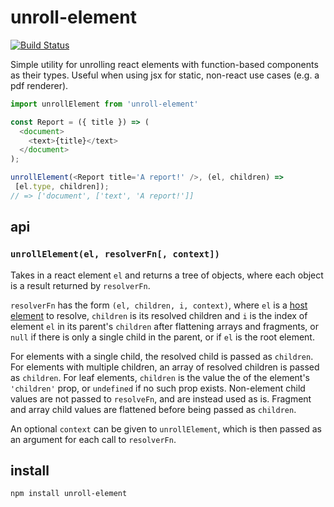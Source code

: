 # unroll-element

[![Build Status](https://travis-ci.org/justinvdm/unroll-element.svg?branch=master)](https://travis-ci.org/justinvdm/unroll-element)

Simple utility for unrolling react elements with function-based components as their types. Useful when using jsx for static, non-react use cases (e.g. a pdf renderer).

```js
import unrollElement from 'unroll-element'

const Report = ({ title }) => (
  <document>
    <text>{title}</text>
  </document>
);

unrollElement(<Report title='A report!' />, (el, children) =>
 [el.type, children]);
// => ['document', ['text', 'A report!']]
```

## api

### `unrollElement(el, resolverFn[, context])`
Takes in a react element `el` and returns a tree of objects, where each object is a result returned by `resolverFn`.

`resolverFn` has the form `(el, children, i, context)`, where `el` is a [host element](https://reactjs.org/docs/implementation-notes.html#mounting-host-elements) to resolve, `children` is its resolved children and `i` is the index of element `el` in its parent's `children` after flattening arrays and fragments, or `null` if there is only a single child in the parent, or if `el` is the root element.

For elements with a single child, the resolved child is passed as `children`. For elements with multiple children, an array of resolved children is passed as `children`. For leaf elements, `children` is the value the of the element's `'children'` prop, or `undefined` if no such prop exists. Non-element child values are not passed to `resolveFn`, and are instead used as is. Fragment and array child values are flattened before being passed as `children`.

An optional `context` can be given to `unrollElement`, which is then passed as an argument for each call to `resolverFn`.

## install

```
npm install unroll-element
```
